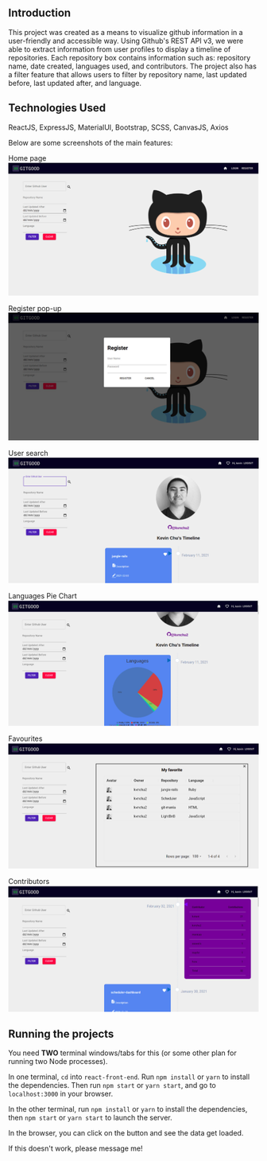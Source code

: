 ## Introduction

This project was created as a means to visualize github information in a user-friendly and accessible way. Using Github's REST API v3, we were able to extract information from user profiles to display a timeline of repositories. Each repository box contains information such as: repository name, date created, languages used, and contributors. The project also has a filter feature that allows users to filter by repository name, last updated before, last updated after, and language. 

## Technologies Used
ReactJS, ExpressJS, MaterialUI, Bootstrap, SCSS, CanvasJS, Axios

Below are some screenshots of the main features:


Home page
![home page](https://github.com/kvnchu2/GitGood/blob/master/docs/home-page.jpeg?raw=true)

Register pop-up
![register](https://github.com/kvnchu2/GitGood/blob/master/docs/register.jpeg?raw=true)

User search
![user-search](https://github.com/kvnchu2/GitGood/blob/master/docs/user-search.jpeg?raw=true)

Languages Pie Chart
![languages](https://github.com/kvnchu2/GitGood/blob/master/docs/languages-pie-chart.jpeg?raw=true)

Favourites
![favourites](https://github.com/kvnchu2/GitGood/blob/master/docs/favourites.jpeg?raw=true)

Contributors
![contributors](https://github.com/kvnchu2/GitGood/blob/master/docs/contributors.jpeg?raw=true)


## Running the projects

You need **TWO** terminal windows/tabs for this (or some other plan for running two Node processes).

In one terminal, `cd` into `react-front-end`. Run `npm install` or `yarn` to install the dependencies. Then run `npm start` or `yarn start`, and go to `localhost:3000` in your browser.

In the other terminal, run `npm install` or `yarn` to install the dependencies, then `npm start` or `yarn start` to launch the server.

In the browser, you can click on the button and see the data get loaded.

If this doesn't work, please message me!
